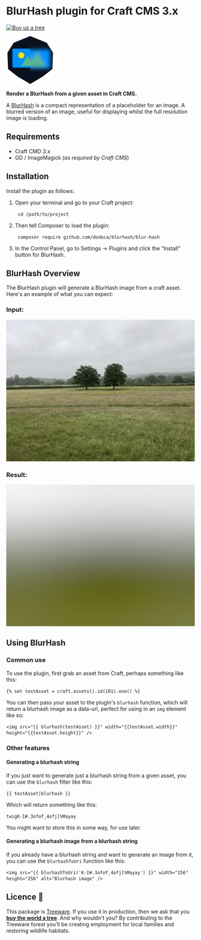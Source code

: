 # BlurHash plugin for Craft CMS 3.x

[![Buy us a tree](https://img.shields.io/badge/Treeware-%F0%9F%8C%B3-lightgreen)](https://plant.treeware.earth/dodecastudio/craft-blurhash)

<img src="src/icon.svg" width="128" height="128" />

**Render a BlurHash from a given asset in Craft CMS.**

A [BlurHash](https://blurha.sh/) is a compact representation of a placeholder for an image. A blurred version of an image, useful for displaying whilst the full resolution image is loading.

## Requirements

* Craft CMD 3.x
* GD / ImageMagick (*as required by Craft CMS*)

## Installation

Install the plugin as follows:

1. Open your terminal and go to your Craft project:

        cd /path/to/project

2. Then tell Composer to load the plugin:

        composer require github.com/dodeca/blurhash/blur-hash

3. In the Control Panel, go to Settings → Plugins and click the “Install” button for BlurHash.

## BlurHash Overview

The BlurHash plugin will generate a BlurHash image from a craft asset. Here's an example of what you can expect:

### Input:
<img src="resources/img/example-01-photo.jpg" width="512" />

### Result:
<img src="resources/img/example-01-blurhash.jpg" width="512" />

## Using BlurHash

### Common use

To use the plugin, first grab an asset from Craft, perhaps something like this:

```twig
{% set testAsset = craft.assets().id(101).one() %}
```

You can then pass your asset to the plugin's `blurhash` function, which will return a blurhash image as a data-url, perfect for using in an `img` element like so:

```twig
<img src="{{ blurhash(testAsset) }}" width="{{testAsset.width}}" height="{{testAsset.height}}" />
```

### Other features

#### Generating a blurhash string

If you just want to generate just a blurhash string from a given asset, you can use the `blurhash` filter like this:

```twig
{{ testAsset|blurhash }}
```

Which will return something like this:

```
twigK-I#.3ofof_4ofj[%Mayay
```

You might want to store this in some way, for use later.

#### Generating a blurhash image from a blurhash string

If you already have a blurhash string and want to generate an image from it, you can use the `blurhashToUri` function like this:

```twig
<img src="{{ blurhashToUri('K-I#.3ofof_4ofj[%Mayay') }}" width="256" height="256" alt="Blurhash image" />
```

## Licence 🌳           

This package is [Treeware](https://treeware.earth). If you use it in production, then we ask that you [**buy the world a tree**](https://plant.treeware.earth/ostark/craft-async-queue). And why wouldn't you? By contributing to the Treeware forest you’ll be creating employment for local families and restoring wildlife habitats. 